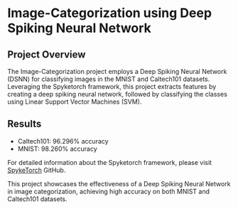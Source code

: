 # Image-Categorization using Deep Spiking Neural Network
## Project Overview
The Image-Categorization project employs a Deep Spiking Neural Network (DSNN) for classifying images in the MNIST and Caltech101 datasets. Leveraging the Spyketorch framework, this project extracts features by creating a deep spiking neural network, followed by classifying the classes using Linear Support Vector Machines (SVM).

## Results
* Caltech101: 96.296% accuracy
* MNIST: 98.260% accuracy


For detailed information about the Spyketorch framework, please visit [SpykeTorch](https://github.com/miladmozafari/SpykeTorch) GitHub.

This project showcases the effectiveness of a Deep Spiking Neural Network in image categorization, achieving high accuracy on both MNIST and Caltech101 datasets.
